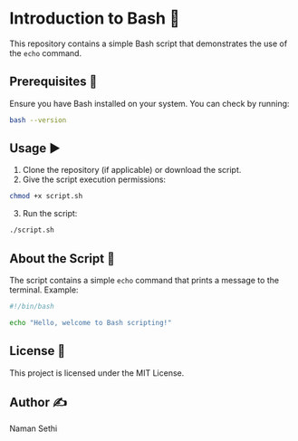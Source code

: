 # Introduction to Bash 🎉

This repository contains a simple Bash script that demonstrates the use of the `echo` command.

## Prerequisites 📌

Ensure you have Bash installed on your system. You can check by running:

```bash
bash --version
```

## Usage ▶️

1. Clone the repository (if applicable) or download the script.
2. Give the script execution permissions:

```bash
chmod +x script.sh
```

3. Run the script:

```bash
./script.sh
```

## About the Script 📝

The script contains a simple `echo` command that prints a message to the terminal. Example:

```bash
#!/bin/bash

echo "Hello, welcome to Bash scripting!"
```

## License 📜

This project is licensed under the MIT License.

## Author ✍️

Naman Sethi

